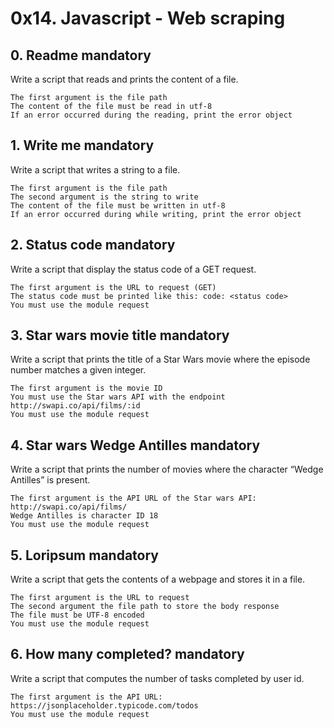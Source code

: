 # 0x14. Javascript - Web scraping

## 0. Readme mandatory

Write a script that reads and prints the content of a file.

    The first argument is the file path
    The content of the file must be read in utf-8
    If an error occurred during the reading, print the error object

## 1. Write me mandatory

Write a script that writes a string to a file.

    The first argument is the file path
    The second argument is the string to write
    The content of the file must be written in utf-8
    If an error occurred during while writing, print the error object

## 2. Status code mandatory

Write a script that display the status code of a GET request.

    The first argument is the URL to request (GET)
    The status code must be printed like this: code: <status code>
    You must use the module request

## 3. Star wars movie title mandatory

Write a script that prints the title of a Star Wars movie where the episode number matches a given integer.

    The first argument is the movie ID
    You must use the Star wars API with the endpoint http://swapi.co/api/films/:id
    You must use the module request

## 4. Star wars Wedge Antilles mandatory

Write a script that prints the number of movies where the character “Wedge Antilles” is present.

    The first argument is the API URL of the Star wars API: http://swapi.co/api/films/
    Wedge Antilles is character ID 18
    You must use the module request

## 5. Loripsum mandatory

Write a script that gets the contents of a webpage and stores it in a file.

    The first argument is the URL to request
    The second argument the file path to store the body response
    The file must be UTF-8 encoded
    You must use the module request

## 6. How many completed? mandatory

Write a script that computes the number of tasks completed by user id.

    The first argument is the API URL: https://jsonplaceholder.typicode.com/todos
    You must use the module request
